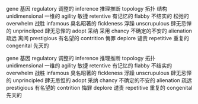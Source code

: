gene   基因
regulatory  调整的
inference  推理推断
topology  拓扑 结构
unidimensional  一维的
agility  敏捷
retentive  有记忆的
flabby  不结实的 松弛的
overwhelm   战胜
infamous  臭名昭著的
fickleness  浮躁
unscrupulous  肆无忌惮的
unprincilped  肆无忌惮的
adopt   采纳 采用
chancy  不确定的不安的
alienation  疏远  离间
prestigious   有名望的
contrition  悔罪
deplore   谴责
repetitive  重复的
congenital   先天的



gene  基因
regulatory 调整的
inference 推理推断
topology  拓扑
unidimensional 一维的
agility 敏捷
retentive 有记忆的
flabby  不结实的
overwhelm   战胜
infamous  臭名昭著的
fickleness   浮躁
unscrupulous  肆无忌惮的
unprincipled  肆无忌怛的
adopt  采纳
chancy  不确定的不安的
alienation  疏远
prestigious   有名望的
contrition   悔罪
deplore  谴责
repetitive   重复的
congenital   先天的